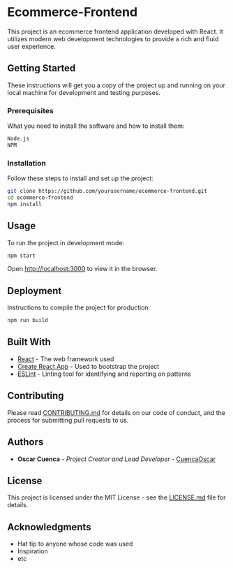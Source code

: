 # Ecommerce-Frontend

This project is an ecommerce frontend application developed with React. It utilizes modern web development technologies to provide a rich and fluid user experience.

## Getting Started

These instructions will get you a copy of the project up and running on your local machine for development and testing purposes.

### Prerequisites

What you need to install the software and how to install them:

```bash
Node.js
NPM
```

### Installation

Follow these steps to install and set up the project:

```bash
git clone https://github.com/yourusername/ecommerce-frontend.git
cd ecommerce-frontend
npm install
```

## Usage

To run the project in development mode:

```bash
npm start
```

Open [http://localhost:3000](http://localhost:3000) to view it in the browser.

## Deployment

Instructions to compile the project for production:

```bash
npm run build
```

## Built With

- [React](https://reactjs.org/) - The web framework used
- [Create React App](https://github.com/facebook/create-react-app) - Used to bootstrap the project
- [ESLint](https://eslint.org/) - Linting tool for identifying and reporting on patterns

## Contributing

Please read [CONTRIBUTING.md](https://github.com/yourusername/ecommerce-frontend/CONTRIBUTING.md) for details on our code of conduct, and the process for submitting pull requests to us.

## Authors

- **Oscar Cuenca** - *Project Creator and Lead Developer* - [CuencaOscar](https://github.com/CuencaOscar)

## License

This project is licensed under the MIT License - see the [LICENSE.md](LICENSE.md) file for details.

## Acknowledgments

- Hat tip to anyone whose code was used
- Inspiration
- etc
